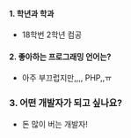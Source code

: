#### 1. 학년과 학과
- 18학번 2학년 컴공

#### 2. 좋아하는 프로그래밍 언어는?
- 아주 부끄럽지만,,,, PHP,,ㅠ

### 3. 어떤 개발자가 되고 싶나요?
- 돈 많이 버는 개발자!

